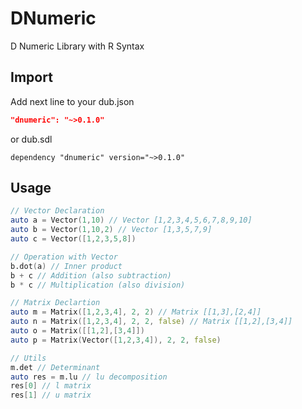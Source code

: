 # DNumeric

D Numeric Library with R Syntax

## Import

Add next line to your dub.json

```json
"dnumeric": "~>0.1.0"
```

or dub.sdl

```sdl
dependency "dnumeric" version="~>0.1.0"
```

## Usage

```d
// Vector Declaration
auto a = Vector(1,10) // Vector [1,2,3,4,5,6,7,8,9,10]
auto b = Vector(1,10,2) // Vector [1,3,5,7,9]
auto c = Vector([1,2,3,5,8])

// Operation with Vector
b.dot(a) // Inner product
b + c // Addition (also subtraction)
b * c // Multiplication (also division)

// Matrix Declartion
auto m = Matrix([1,2,3,4], 2, 2) // Matrix [[1,3],[2,4]]
auto n = Matrix([1,2,3,4], 2, 2, false) // Matrix [[1,2],[3,4]]
auto o = Matrix([[1,2],[3,4]])
auto p = Matrix(Vector([1,2,3,4]), 2, 2, false)

// Utils
m.det // Determinant
auto res = m.lu // lu decomposition
res[0] // l matrix
res[1] // u matrix
```